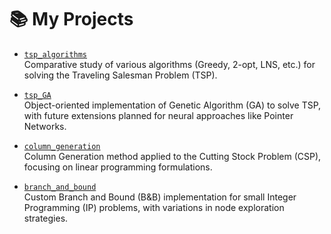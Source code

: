 # 📚 My Projects

- [`tsp_algorithms`](https://github.com/pnuie/tsp_algorithms)  
  Comparative study of various algorithms (Greedy, 2-opt, LNS, etc.) for solving the Traveling Salesman Problem (TSP).

- [`tsp_GA`](https://github.com/pnuie/tsp_GA)  
  Object-oriented implementation of Genetic Algorithm (GA) to solve TSP, with future extensions planned for neural approaches like Pointer Networks.

- [`column_generation`](https://github.com/pnuie/column_generation)  
  Column Generation method applied to the Cutting Stock Problem (CSP), focusing on linear programming formulations.

- [`branch_and_bound`](https://github.com/pnuie/branch_and_bound)  
  Custom Branch and Bound (B&B) implementation for small Integer Programming (IP) problems, with variations in node exploration strategies.
